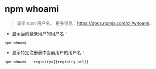 # npm whoami

> 显示 npm 用户名。
> 更多信息：<https://docs.npmjs.com/cli/whoami>。

- 显示当前登录用户的用户名：

`npm whoami`

- 显示特定注册表中当前用户的用户名：

`npm whoami --registry={{registry_url}}`